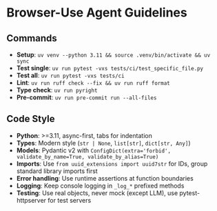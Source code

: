 # Browser-Use Agent Guidelines

## Commands
- **Setup**: `uv venv --python 3.11 && source .venv/bin/activate && uv sync`
- **Test single**: `uv run pytest -vxs tests/ci/test_specific_file.py`
- **Test all**: `uv run pytest -vxs tests/ci`
- **Lint**: `uv run ruff check --fix && uv run ruff format`
- **Type check**: `uv run pyright`
- **Pre-commit**: `uv run pre-commit run --all-files`

## Code Style
- **Python**: >=3.11, async-first, tabs for indentation
- **Types**: Modern style (`str | None`, `list[str]`, `dict[str, Any]`)
- **Models**: Pydantic v2 with `ConfigDict(extra='forbid', validate_by_name=True, validate_by_alias=True)`
- **Imports**: Use `from uuid_extensions import uuid7str` for IDs, group standard library imports first
- **Error handling**: Use runtime assertions at function boundaries
- **Logging**: Keep console logging in `_log_*` prefixed methods
- **Testing**: Use real objects, never mock (except LLM), use pytest-httpserver for test servers
